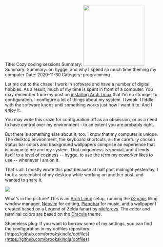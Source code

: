 Title: Cozy coding sessions
Summary: <img height='200px' src="{static}/images/cozy-workstation.png" />
Summary:
Summary: or: hygge, and why I spend so much time theming my computer
Date: 2020-11-30
Category: programming

Let me cut to the chase: I work in software and have a number of digital
hobbies. As a result, much of my time is spent in front of a computer. You may
remember from my post on [installing Arch Linux]({filename}/arch-install.md)
that I'm no stranger to configuration. I configure a lot of things about my
system. I tweak. I fiddle with the software knobs until something works just
how I want it to. And I enjoy it.

You may write this craze for configuration off as an obsession, or as a need to
have control over my environment - to an extent you are probably right.

But there is something else about it, too. I know that my computer is unique.
The desktop environment, the keyboard shortcuts, all the carefully chosen
status bar colors and background wallpapers comprise an experience that is
unique to me and my system. That uniqueness is special, and it lends itself to
a level of coziness -- hygge, to use the term my coworker likes to use --
whenever I am on it.

That's all. I mostly wrote this post because at half past midnight yesterday, I
took a screenshot of my desktop while working on another post, and wanted to
share it.

![]({static}/images/cozy-workstation.png)

What's in the picture? This is an [Arch Linux](https://www.archlinux.org/)
setup, running the [i3-gaps](https://github.com/Airblader/i3) tiling window
manager, [Neovim](https://neovim.io/) for editing,
[Pianobar](https://github.com/PromyLOPh/pianobar) for music, and a wallpaper I
created based on a Legend of Zelda fanart by
[nikiforcvs](https://twitter.com/nikiforcvs/status/1332374240536870912). The
editor and terminal colors are based on the
[Dracula](https://draculatheme.com/) theme.

Shameless plug: If you want to borrow some of my settings, you can find the
configuration in my dotfiles repository:
[https://github.com/brookskindle/dotfiles](https://github.com/brookskindle/dotfiles)
